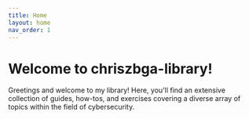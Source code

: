 ```yaml
---
title: Home
layout: home
nav_order: 1
---
```


# Welcome to **chriszbga-library**!

Greetings and welcome to my library! Here, you'll find an extensive collection of guides, how-tos, and exercises covering a diverse array of topics within the field of cybersecurity.